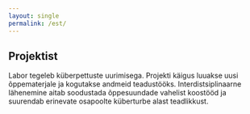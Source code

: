 ```yaml
---
layout: single
permalink: /est/
---
```


## Projektist ##

Labor tegeleb küberpettuste uurimisega. Projekti käigus luuakse uusi õppematerjale ja kogutakse andmeid teadustööks. Interdistsiplinaarne lähenemine aitab soodustada õppesuundade vahelist koostööd ja suurendab erinevate osapoolte küberturbe alast teadlikkust.
